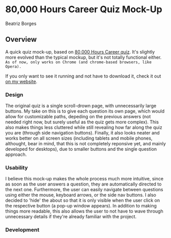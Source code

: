# 80,000 Hours Career Quiz Mock-Up
Beatriz Borges

## Overview
A quick quiz mock-up, based on [80,000 Hours Career quiz](https://80000hours.org/career-guide/career-recommender/#/).
It's slightly more evolved than the typical mockup, but it's not totally functional either. `As of now, only works on Chrome (and chrome-based browsers, like Opera).`

If you only want to see it running and not have to download it, check it out [on my website](http://obiwit.com/80k).

### Design
The original quiz is a single scroll-drown page, with unnecessarily large buttons. 
My take on this is to give each question its own page, which would allow for customizable paths, depeding on the previous answers (not needed right now, but surely useful as the quiz gets more complex). This also makes things less cluttered while still revealing how far along the quiz you are (through side navigation buttons).
Finally, it also looks neater and works better on all screen sizes (including tablets and mobile phones, althought, bear in mind, that this is not completely reponsive yet, and mainly developed for desktops), due to smaller buttons and the single question approach.

### Usability
I believe this mock-up makes the whole process much more intuitive, since as soon as the user answers a question, they are automatically directed to the next one. Furthermore, the user can easily navigate between questions using either the mouse, keyboard arrows, or the side nav buttons.
I also decided to 'hide' the about so that it is only visible when the user click on the respective button (a pop-up window appears). In addition to making things more readable, this also allows the user to not have to wave through unnecessary details if they're already familiar with the project.

### Development
